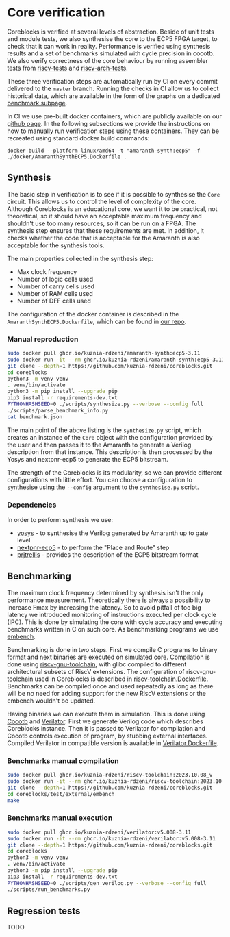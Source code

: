 # Core verification

Coreblocks is verified at several levels of abstraction. Beside of unit tests and module tests, we also
synthesise the core to the ECP5 FPGA target, to check that it can work in reality. Performance is verified
using synthesis results and a set of benchmarks simulated with cycle precision in cocotb. We also verify
correctness of the core behaviour by running assembler tests from [riscv-tests](https://github.com/riscv-software-src/riscv-tests/tree/master)
and [riscv-arch-tests](https://github.com/riscv-non-isa/riscv-arch-test).

These three verification steps are automatically run by CI on every commit delivered to the `master` branch. Running
the checks in CI allow us to collect historical data, which are available in the form of the graphs
on a dedicated [benchmark subpage](https://kuznia-rdzeni.github.io/coreblocks/dev/benchmark/).

In CI we use pre-built docker containers, which are publicly available on our [github page](https://github.com/orgs/kuznia-rdzeni/packages).
In the following subsections we provide the instructions on how to manually run verification steps using these containers.
They can be recreated using standard docker build commands:

```
docker build --platform linux/amd64 -t "amaranth-synth:ecp5" -f ./docker/AmaranthSynthECP5.Dockerfile .
```

## Synthesis

The basic step in verification is to see if it is possible to synthesise the `Core` circuit. This allows us to
control the level of complexity of the core. Although Coreblocks is an educational core, we want it to be practical, not theoretical,
so it should have an acceptable maximum frequency and shouldn't use too many resources, so it can be run
on a FPGA. The synthesis step ensures that these requirements are met. In addition, it checks whether the code that is acceptable
for the Amaranth is also acceptable for the synthesis tools.

The main properties collected in the synthesis step:
  - Max clock frequency
  - Number of logic cells used
  - Number of carry cells used
  - Number of RAM cells used
  - Number of DFF cells used

The configuration of the docker container is described in the `AmaranthSynthECP5.Dockerfile`, which can be found in 
[our repo](https://github.com/orgs/kuznia-rdzeni/packages/container/package/amaranth-synth).

### Manual reproduction

```bash
sudo docker pull ghcr.io/kuznia-rdzeni/amaranth-synth:ecp5-3.11
sudo docker run -it --rm ghcr.io/kuznia-rdzeni/amaranth-synth:ecp5-3.11
git clone --depth=1 https://github.com/kuznia-rdzeni/coreblocks.git
cd coreblocks
python3 -m venv venv
. venv/bin/activate
python3 -m pip install --upgrade pip
pip3 install -r requirements-dev.txt
PYTHONHASHSEED=0 ./scripts/synthesize.py --verbose --config full
./scripts/parse_benchmark_info.py
cat benchmark.json
```

The main point of the above listing is the `synthesize.py` script, which creates an instance of the `Core` object with
the configuration provided by the user and then passes it to the Amaranth to generate a Verilog description from that instance.
This description is then processed by the Yosys and nextpnr-ecp5 to generate the ECP5 bitstream.

The strength of the Coreblocks is its modularity, so we can provide different configurations with little effort. You can choose
a configuration to synthesise using the `--config` argument to the `synthesise.py` script.

### Dependencies

In order to perform synthesis we use:
  * [yosys](https://github.com/YosysHQ/yosys) - to synthesise the Verilog generated by Amaranth up to gate level
  * [nextpnr-ecp5](https://github.com/YosysHQ/nextpnr.git) - to perform the "Place and Route" step
  * [prjtrellis](https://github.com/YosysHQ/prjtrellis) - provides the description of the ECP5 bitstream format

## Benchmarking

The maximum clock frequency determined by synthesis isn't the only performance measurement. Theoretically there is always a
possibility to increase Fmax by increasing the latency. So to avoid pitfall of too big latency we introduced monitoring
of instructions executed per clock cycle (IPC). This is done by simulating the core with cycle accuracy and executing
benchmarks written in C on such core. As benchmarking programs we use
[embench](https://github.com/embench/embench-iot/tree/master).

Benchmarking is done in two steps. First we compile C programs to binary format and next binaries are executed on
simulated core. Compilation is done using [riscv-gnu-toolchain](https://github.com/riscv/riscv-gnu-toolchain), with
glibc compiled to different architectural subsets of RiscV extensions. The configuration of riscv-gnu-toolchain used in
Coreblocks is described in [riscv-toolchain.Dockerfile](https://github.com/kuznia-rdzeni/coreblocks/blob/master/docker/riscv-toolchain.Dockerfile).
Benchmarks can be compiled once and used repeatedly as long as there will be no need for adding support for the new
RiscV extensions or the embench wouldn't be updated.

Having binaries we can execute them in simulation. This is done using [Cocotb](https://github.com/cocotb/cocotb) and
[Verilator](https://github.com/verilator/verilator). First we generate Verilog code which describes Coreblocks instance.
Then it is passed to Verilator for compilation and Cocotb controls execution of program, by stubbing external
interfaces. Compiled Verilator in compatible version is available in [Verilator.Dockerfile](https://github.com/kuznia-rdzeni/coreblocks/blob/master/docker/Verilator.Dockerfile).

### Benchmarks manual compilation
```bash
sudo docker pull ghcr.io/kuznia-rdzeni/riscv-toolchain:2023.10.08_v
sudo docker run -it --rm ghcr.io/kuznia-rdzeni/riscv-toolchain:2023.10.08_v
git clone --depth=1 https://github.com/kuznia-rdzeni/coreblocks.git
cd coreblocks/test/external/embench
make
```

### Benchmarks manual execution
```bash
sudo docker pull ghcr.io/kuznia-rdzeni/verilator:v5.008-3.11
sudo docker run -it --rm ghcr.io/kuznia-rdzeni/verilator:v5.008-3.11
git clone --depth=1 https://github.com/kuznia-rdzeni/coreblocks.git
cd coreblocks
python3 -m venv venv
. venv/bin/activate
python3 -m pip install --upgrade pip
pip3 install -r requirements-dev.txt
PYTHONHASHSEED=0 ./scripts/gen_verilog.py --verbose --config full
./scripts/run_benchmarks.py
```

## Regression tests

TODO

